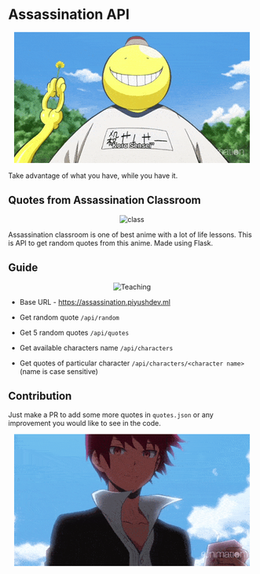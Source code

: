 # Assassination API 

<p align="center">
  <img src="./img/koro.gif" alt="korosensei" />
</p>

Take advantage of what you have, while you have it.

## Quotes from Assassination Classroom

<p align="center">
  <img src="./img/class.gif" alt="class" />
</p>

Assassination classroom is one of best anime with a lot of life lessons. This is API to get random quotes from this anime. Made using Flask.

## Guide

<p align="center">
  <img src="./img/teach.gif" alt="Teaching" />
</p>

- Base URL - https://assassination.piyushdev.ml

- Get random quote `/api/random`
- Get 5 random quotes `/api/quotes`
- Get available characters name `/api/characters`
- Get quotes of particular character `/api/characters/<character name>` (name is case sensitive)

## Contribution

Just make a PR to add some more quotes in `quotes.json` or any improvement you would like to see in the code.

<p align="center">
  <img src="./img/karma.gif" alt="karma" />
</p>
